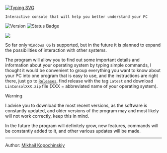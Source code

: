 [![Typing SVG](https://readme-typing-svg.demolab.com?font=Tiny5&size=50&pause=1000&color=27F741&vCenter=true&width=435&lines=LINCONSOL)](https://git.io/typing-svg)

`Interactive console that will help you better understand your PC`

![Version](https://img.shields.io/badge/Version-0.0.11-dark)
![Status Badge](https://github.com/linkoffee/linconsol/actions/workflows/build.yml/badge.svg)

<img src="https://habrastorage.org/webt/9n/im/pc/9nimpc9eytjtr3go9e9emidbyge.gif"/>

So far only `Windows OS` is supported, but in the future it is planned to expand the possibilities of interaction with other systems.

The program will allow you to find out some important details and information about your operating system by typing simple commands, I thought it would be convenient to group everything you want to know about your PC into one program that is easy to use, and the instructions are right there, just go to [`Releases`](https://github.com/linkoffee/linconsol/releases), find release with the tag `Latest` and download `LinConsolXXX.zip` file (XXX = abbreviated name of your operating system).

> [!WARNING]
> I advise you to download the most recent versions, as the software is constantly updated, and older versions of the program may and most likely will not work correctly, keep this in mind.

In the future the program will definitely grow, new features, commands will be constantly added to it, and other various updates will be made.

---

Author: [Mikhail Kopochinskiy](https://github.com/linkoffee)
